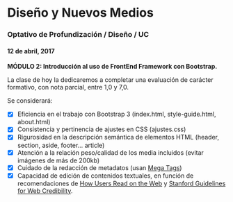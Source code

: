 # Diseño y Nuevos Medios

### Optativo de Profundización / Diseño / UC

#### 12 de abril, 2017

**MÓDULO 2: Introducción al uso de FrontEnd Framework con Bootstrap.**

La clase de hoy la dedicaremos a completar una evaluación de carácter formativo, con nota parcial, entre 1,0 y 7,0.

Se considerará: 

- [x] Eficiencia en el trabajo con Bootstrap 3 (index.html, style-guide.html, about.html)
- [x] Consistencia y pertinencia de ajustes en CSS (ajustes.css)
- [x] Rigurosidad en la descripción semántica de elementos HTML (header, section, aside, footer… article)
- [x] Atención a la relación peso/calidad de los media incluidos (evitar imágenes de más de 200kb)
- [x] Cuidado de la redacción de metadatos (usan [Mega Tags](https://megatags.co/))
- [x] Capacidad de edición de contenidos textuales, en función de recomendaciones de  [How Users Read on the Web](https://www.nngroup.com/articles/how-users-read-on-the-web/) y [Stanford Guidelines for Web Credibility](http://credibility.stanford.edu/guidelines/index.html).
